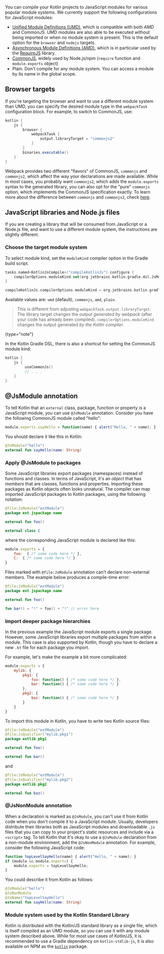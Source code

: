 [//]: # (title: JavaScript modules)

You can compile your Kotlin projects to JavaScript modules for various popular module systems. We currently support the
following configurations for JavaScript modules:

- [Unified Module Definitions (UMD)](https://github.com/umdjs/umd), which is compatible with both *AMD* and *CommonJS*.
    UMD modules are also able to be executed without being imported or when no module system is present. This is the default option for the `browser` and `nodejs` targets.
- [Asynchronous Module Definitions (AMD)](https://github.com/amdjs/amdjs-api/wiki/AMD), which is in particular
   used by the [RequireJS](https://requirejs.org/) library.
- [CommonJS](http://wiki.commonjs.org/wiki/Modules/1.1), widely used by Node.js/npm
   (`require` function and `module.exports` object)
- Plain. Don't compile for any module system. You can access a module by its name in the global scope.

## Browser targets
 
If you're targeting the browser and want to use a different module system than UMD, you can specify the desired module
type in the `webpackTask` configuration block. For example, to switch to CommonJS, use:
 
```groovy
kotlin {
    js {
        browser {
            webpackTask {
                output.libraryTarget = "commonjs2"
            }
        }
        binaries.executable()
    }
}

```

Webpack provides two different "flavors" of CommonJS, `commonjs` and `commonjs2`, which affect the way your declarations
are made available. While in most cases, you probably want `commonjs2`, which adds the `module.exports` syntax to the
generated library, you can also opt for the "pure" `commonjs` option, which implements the CommonJS specification exactly.
To learn more about the difference between `commonjs` and `commonjs2`, check [here](https://github.com/webpack/webpack/issues/1114).

## JavaScript libraries and Node.js files

If you are creating a library that will be consumed from JavaScript or a Node.js file, and want to use a different module
system, the instructions are slightly different.

### Choose the target module system

To select module kind, set the `moduleKind` compiler option in the Gradle build script.

<tabs group="build-script">
<tab title="Kotlin" group-key="kotlin">

```kotlin
tasks.named<KotlinJsCompile>("compileKotlinJs").configure {
    compilerOptions.moduleKind.set(org.jetbrains.kotlin.gradle.dsl.JsModuleKind.MODULE_COMMONJS)
}
```

</tab>
<tab title="Groovy" group-key="groovy">

```groovy
compileKotlinJs.compilerOptions.moduleKind = org.jetbrains.kotlin.gradle.dsl.JsModuleKind.MODULE_COMMONJS
```

</tab>
</tabs>

Available values are: `umd` (default), `commonjs`, `amd`, `plain`.

> This is different from adjusting `webpackTask.output.libraryTarget`. The library target changes the output
> _generated by webpack_ (after your code has already been compiled). `compilerOptions.moduleKind` changes the output generated
> _by the Kotlin compiler_.
>
{type="note"}  

In the Kotlin Gradle DSL, there is also a shortcut for setting the CommonJS module kind:

```kotlin
kotlin {
    js {
         useCommonJs()
         // . . .
    }
}
```

## @JsModule annotation

To tell Kotlin that an `external` class, package, function or property is a JavaScript module, you can use `@JsModule`
annotation. Consider you have the following CommonJS module called "hello":

```javascript
module.exports.sayHello = function(name) { alert("Hello, " + name); }
```

You should declare it like this in Kotlin:

```kotlin
@JsModule("hello")
external fun sayHello(name: String)
```

### Apply @JsModule to packages

Some JavaScript libraries export packages (namespaces) instead of functions and classes.
In terms of JavaScript, it's an *object* that has *members* that are classes, functions and properties.
Importing these packages as Kotlin objects often looks unnatural.
The compiler can map imported JavaScript packages to Kotlin packages, using the following notation:

```kotlin
@file:JsModule("extModule")
package ext.jspackage.name

external fun foo()

external class C
```

where the corresponding JavaScript module is declared like this:

```javascript
module.exports = {
    foo:  { /* some code here */ },
    C:  { /* some code here */ }
}
```

Files marked with `@file:JsModule` annotation can't declare non-external members.
The example below produces a compile-time error:

```kotlin
@file:JsModule("extModule")
package ext.jspackage.name

external fun foo()

fun bar() = "!" + foo() + "!" // error here
```

### Import deeper package hierarchies

In the previous example the JavaScript module exports a single package.
However, some JavaScript libraries export multiple packages from within a module.
This case is also supported by Kotlin, though you have to declare a new `.kt` file for each package you import.

For example, let's make the example a bit more complicated:

```javascript
module.exports = {
    mylib: {
        pkg1: {
            foo: function() { /* some code here */ },
            bar: function() { /* some code here */ }
        },
        pkg2: {
            baz: function() { /* some code here */ }
        }
    }
}
```

To import this module in Kotlin, you have to write two Kotlin source files:

```kotlin
@file:JsModule("extModule")
@file:JsQualifier("mylib.pkg1")
package extlib.pkg1

external fun foo()

external fun bar()
```

and

```kotlin
@file:JsModule("extModule")
@file:JsQualifier("mylib.pkg2")
package extlib.pkg2

external fun baz()
```

### @JsNonModule annotation

When a declaration is marked as `@JsModule`, you can't use it from Kotlin code when you don't compile it to a JavaScript module.
Usually, developers distribute their libraries both as JavaScript modules and downloadable `.js` files that you
can copy to your project's static resources and include via a `<script>` tag. To tell Kotlin that it's okay to use a
`@JsModule` declaration from a non-module environment, add the `@JsNonModule` annotation. For example, consider the
following JavaScript code:

```javascript
function topLevelSayHello(name) { alert("Hello, " + name); }
if (module && module.exports) {
    module.exports = topLevelSayHello;
}
```

You could describe it from Kotlin as follows:

```kotlin
@JsModule("hello")
@JsNonModule
@JsName("topLevelSayHello")
external fun sayHello(name: String)
```

### Module system used by the Kotlin Standard Library

Kotlin is distributed with the Kotlin/JS standard library as a single file, which is itself compiled as an UMD module,
so you can use it with any module system described above. While for most use cases of Kotlin/JS, it is recommended to use
a Gradle dependency on `kotlin-stdlib-js`, it is also available on NPM as the [`kotlin`](https://www.npmjs.com/package/kotlin)
package.
